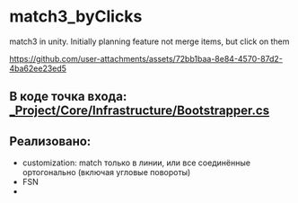 # match3_byClicks
match3 in unity. Initially planning feature not merge items, but click on them



https://github.com/user-attachments/assets/72bb1baa-8e84-4570-87d2-4ba62ee23ed5



## В коде точка входа: [_Project/Core/Infrastructure/Bootstrapper.cs](https://github.com/gggittt/match3_byClicks/blob/main/Assets/_Project/Core/Infrastructure/Bootstrapper.cs)

## Реализовано:
- customization: match только в линии, или все соединённые ортогонально (включая угловые повороты)
- FSN
- 




